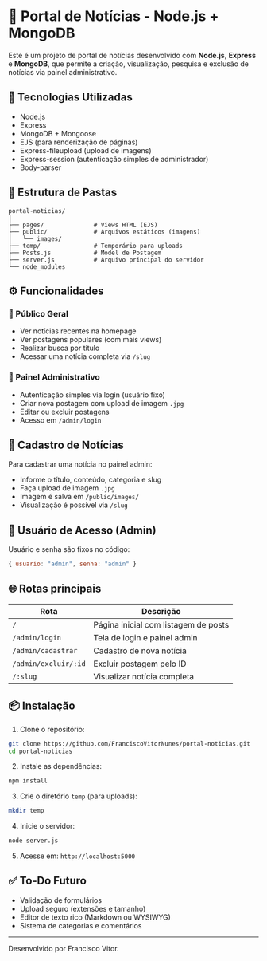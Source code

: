 # 📰 Portal de Notícias - Node.js + MongoDB

Este é um projeto de portal de notícias desenvolvido com **Node.js**, **Express** e **MongoDB**, que permite a criação, visualização, pesquisa e exclusão de notícias via painel administrativo.

## 🚀 Tecnologias Utilizadas

- Node.js
- Express
- MongoDB + Mongoose
- EJS (para renderização de páginas)
- Express-fileupload (upload de imagens)
- Express-session (autenticação simples de administrador)
- Body-parser

## 📁 Estrutura de Pastas

```
portal-noticias/
│
├── pages/              # Views HTML (EJS)
├── public/             # Arquivos estáticos (imagens)
│   └── images/
├── temp/               # Temporário para uploads
├── Posts.js            # Model de Postagem
├── server.js           # Arquivo principal do servidor
└── node_modules
```

## ⚙️ Funcionalidades

### 📖 Público Geral
- Ver notícias recentes na homepage
- Ver postagens populares (com mais views)
- Realizar busca por título
- Acessar uma notícia completa via `/slug`

### 🔐 Painel Administrativo
- Autenticação simples via login (usuário fixo)
- Criar nova postagem com upload de imagem `.jpg`
- Editar ou excluir postagens
- Acesso em `/admin/login`

## 📸 Cadastro de Notícias
Para cadastrar uma notícia no painel admin:
- Informe o título, conteúdo, categoria e slug
- Faça upload de imagem `.jpg`
- Imagem é salva em `/public/images/`
- Visualização é possível via `/slug`

## 🔑 Usuário de Acesso (Admin)
Usuário e senha são fixos no código:
```js
{ usuario: "admin", senha: "admin" }
```

## 🌐 Rotas principais

| Rota              | Descrição                            |
|-------------------|----------------------------------------|
| `/`               | Página inicial com listagem de posts   |
| `/admin/login`    | Tela de login e painel admin           |
| `/admin/cadastrar`| Cadastro de nova notícia               |
| `/admin/excluir/:id`| Excluir postagem pelo ID             |
| `/:slug`          | Visualizar notícia completa            |

## 📦 Instalação

1. Clone o repositório:
```bash
git clone https://github.com/FranciscoVitorNunes/portal-noticias.git
cd portal-noticias
```

2. Instale as dependências:
```bash
npm install
```

3. Crie o diretório `temp` (para uploads):
```bash
mkdir temp
```

4. Inicie o servidor:
```bash
node server.js
```

5. Acesse em: `http://localhost:5000`

## ✅ To-Do Futuro

- Validação de formulários
- Upload seguro (extensões e tamanho)
- Editor de texto rico (Markdown ou WYSIWYG)
- Sistema de categorias e comentários

---

Desenvolvido por Francisco Vitor.
